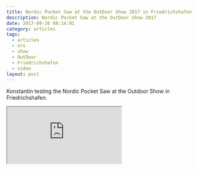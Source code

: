 ```yaml
---
title: Nordic Pocket Saw at the OutDoor Show 2017 in Friedrichshafen
description: Nordic Pocket Saw at the OutDoor Show 2017
date: 2017-09-26 08:14:01
category: articles
tags:
  - articles
  - nrs
  - show
  - OutDoor
  - Friedrichshafen
  - video
layout: post
---
```


Konstantin testing the Nordic Pocket Saw at the Outdoor Show in Friedrichshafen.

<div class="embed-responsive embed-responsive-16by9">
    <iframe class="embed-responsive-item" src="https://www.youtube.com/embed/O0fKbyq5RvQ"></iframe>
</div>
<br>
<!--more-->
